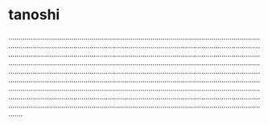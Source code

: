 # tanoshi

...................................................................................................................................................................................................................................................................................................................................................................................................................................................................................................................................................................................................................................................................................................................................................................................................................................................................................................................................................................................................................................................................................................................................................................